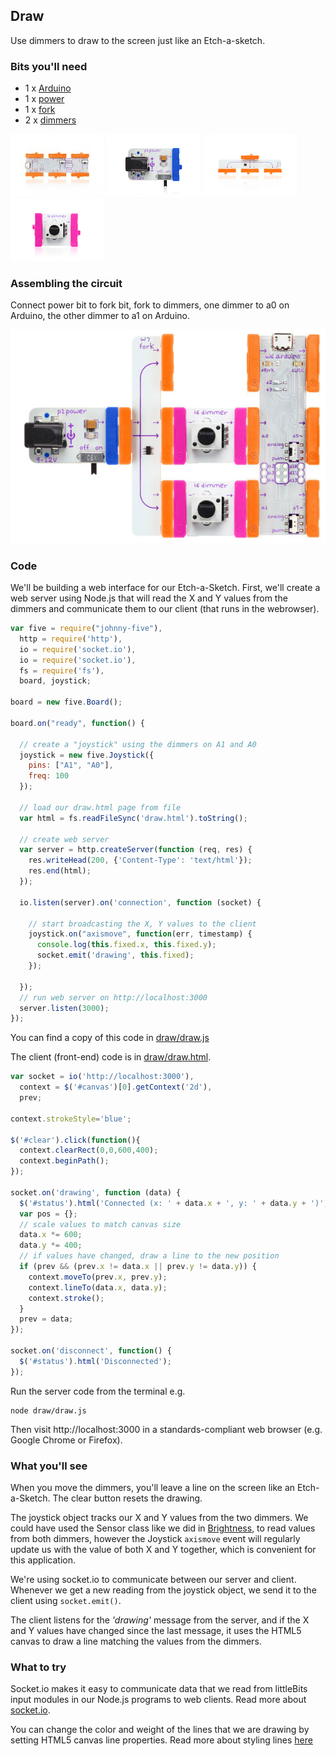 ## Draw

Use dimmers to draw to the screen just like an Etch-a-sketch.

### Bits you'll need

* 1 x [Arduino](http://littlebits.cc/bits/arduino)
* 1 x [power](http://littlebits.cc/bits/littlebits-power)
* 1 x [fork](http://littlebits.cc/bits/fork)
* 2 x [dimmers](http://littlebits.cc/bits/dimmer)

![image](../images/arduino.jpg)
![image](../images/power.jpg)
![image](../images/fork.jpg)
![image](../images/dimmer.jpg)

### Assembling the circuit

Connect power bit to fork bit, fork to dimmers, one dimmer to a0 on Arduino, the other dimmer to a1 on Arduino.

![image](../images/draw.jpg)

### Code

We'll be building a web interface for our Etch-a-Sketch. First, we'll create a web server using Node.js that will read the X and Y values from the dimmers and communicate them to our client (that runs in the webrowser).

```javascript
var five = require("johnny-five"), 
  http = require('http'),
  io = require('socket.io'),
  io = require('socket.io'),
  fs = require('fs'),
  board, joystick;

board = new five.Board();

board.on("ready", function() {

  // create a "joystick" using the dimmers on A1 and A0
  joystick = new five.Joystick({
    pins: ["A1", "A0"],
    freq: 100
  });

  // load our draw.html page from file
  var html = fs.readFileSync('draw.html').toString();

  // create web server 
  var server = http.createServer(function (req, res) { 
    res.writeHead(200, {'Content-Type': 'text/html'});
    res.end(html);
  });

  io.listen(server).on('connection', function (socket) {
    
    // start broadcasting the X, Y values to the client
    joystick.on("axismove", function(err, timestamp) {
      console.log(this.fixed.x, this.fixed.y);
      socket.emit('drawing', this.fixed);
    });

  });
  // run web server on http://localhost:3000
  server.listen(3000);
});
```

You can find a copy of this code in [draw/draw.js](./draw.js)

The client (front-end) code is in [draw/draw.html](./draw.html).

```javascript
var socket = io('http://localhost:3000'),
  context = $('#canvas')[0].getContext('2d'),
  prev;

context.strokeStyle='blue';

$('#clear').click(function(){
  context.clearRect(0,0,600,400);
  context.beginPath();
});

socket.on('drawing', function (data) {
  $('#status').html('Connected (x: ' + data.x + ', y: ' + data.y + ')');
  var pos = {};
  // scale values to match canvas size
  data.x *= 600;
  data.y *= 400;
  // if values have changed, draw a line to the new position
  if (prev && (prev.x != data.x || prev.y != data.y)) {
    context.moveTo(prev.x, prev.y);
    context.lineTo(data.x, data.y);
    context.stroke();    
  }
  prev = data;
});

socket.on('disconnect', function() {
  $('#status').html('Disconnected');
});
```

Run the server code from the terminal e.g.

    node draw/draw.js

Then visit http://localhost:3000 in a standards-compliant web browser (e.g. Google Chrome or Firefox).

### What you'll see

When you move the dimmers, you'll leave a line on the screen like an Etch-a-Sketch. The clear button resets the drawing.

The joystick object tracks our X and Y values from the two dimmers. We could have used the Sensor class like we did in [Brightness](../brightness/instructions.md), to read values from both dimmers, however the Joystick `axismove` event will regularly update us with the value of both X and Y together, which is convenient for this application.

We're using socket.io to communicate between our server and client. Whenever we get a new reading from the joystick object, we send it to the client using `socket.emit()`.

The client listens for the _'drawing'_ message from the server, and if the X and Y values have changed since the last message, it uses the HTML5 canvas to draw a line matching the values from the dimmers.

### What to try

Socket.io makes it easy to communicate data that we read from littleBits input modules in our Node.js programs to web clients. Read more about [socket.io](http://socket.io/docs/).

You can change the color and weight of the lines that we are drawing by setting HTML5 canvas line properties. Read more about styling lines [here](https://developer.mozilla.org/en-US/docs/Web/API/Canvas_API/Tutorial/Applying_styles_and_colors#Line_styles)
